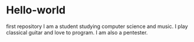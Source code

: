 # Hello-world
first repository
I am a student studying computer science and music. I play classical guitar and love to program. I am also a pentester.
